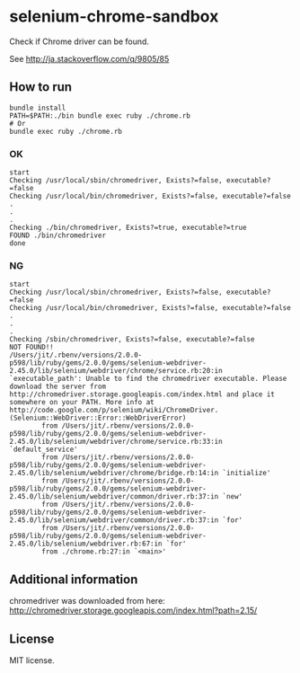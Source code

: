 # selenium-chrome-sandbox

Check if Chrome driver can be found.

See http://ja.stackoverflow.com/q/9805/85

## How to run

```
bundle install
PATH=$PATH:./bin bundle exec ruby ./chrome.rb
# Or
bundle exec ruby ./chrome.rb
```

### OK

```
start
Checking /usr/local/sbin/chromedriver, Exists?=false, executable?=false
Checking /usr/local/bin/chromedriver, Exists?=false, executable?=false
.
.
.
Checking ./bin/chromedriver, Exists?=true, executable?=true
FOUND ./bin/chromedriver
done
```


### NG

```
start
Checking /usr/local/sbin/chromedriver, Exists?=false, executable?=false
Checking /usr/local/bin/chromedriver, Exists?=false, executable?=false
.
.
.
Checking /sbin/chromedriver, Exists?=false, executable?=false
NOT FOUND!!
/Users/jit/.rbenv/versions/2.0.0-p598/lib/ruby/gems/2.0.0/gems/selenium-webdriver-2.45.0/lib/selenium/webdriver/chrome/service.rb:20:in `executable_path': Unable to find the chromedriver executable. Please download the server from http://chromedriver.storage.googleapis.com/index.html and place it somewhere on your PATH. More info at http://code.google.com/p/selenium/wiki/ChromeDriver. (Selenium::WebDriver::Error::WebDriverError)
        from /Users/jit/.rbenv/versions/2.0.0-p598/lib/ruby/gems/2.0.0/gems/selenium-webdriver-2.45.0/lib/selenium/webdriver/chrome/service.rb:33:in `default_service'
        from /Users/jit/.rbenv/versions/2.0.0-p598/lib/ruby/gems/2.0.0/gems/selenium-webdriver-2.45.0/lib/selenium/webdriver/chrome/bridge.rb:14:in `initialize'
        from /Users/jit/.rbenv/versions/2.0.0-p598/lib/ruby/gems/2.0.0/gems/selenium-webdriver-2.45.0/lib/selenium/webdriver/common/driver.rb:37:in `new'
        from /Users/jit/.rbenv/versions/2.0.0-p598/lib/ruby/gems/2.0.0/gems/selenium-webdriver-2.45.0/lib/selenium/webdriver/common/driver.rb:37:in `for'
        from /Users/jit/.rbenv/versions/2.0.0-p598/lib/ruby/gems/2.0.0/gems/selenium-webdriver-2.45.0/lib/selenium/webdriver.rb:67:in `for'
        from ./chrome.rb:27:in `<main>'
```

## Additional information

chromedriver was downloaded from here: http://chromedriver.storage.googleapis.com/index.html?path=2.15/

## License

MIT license.